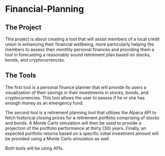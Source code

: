 # Financial-Planning

## The Project

This project is about creating a tool that will assist members of a local credit union in enhancing their financial wellbeing, more particularly helping the members to assess their monthly personal finances and providing them a tool in forecasting a reasonably sound retirement plan based on stocks, bonds, and cryptocurrencies.


## The Tools

The first tool is a personal finance planner that will provide its users a visualization of their savings in their investments in stocks, bonds, and cryptocurrencies. This tool allows the user to assess if he or she has enough money as an emergency fund. 

The second tool is a retirement planning tool that utilizes the Alpaca API to fetch historical closing prices for a retirement portfolio comprising of stocks and bonds. A Monte Carlo simulation will then be used to provide a projection of the portfolio performance at thirty (30) years. Finally, an expected portfolio returns based on a specific initial investment amount will be provided using a Monte Carlo simulation as well. 

Both tools will be using APIs. 
